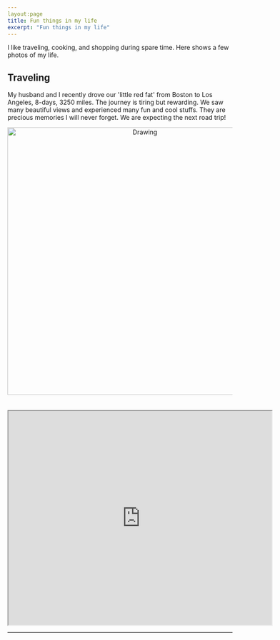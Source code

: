 ```yaml
---
layout:page
title: Fun things in my life
excerpt: "Fun things in my life"
---
```


I like traveling, cooking, and shopping during spare time. Here shows a few photos of my life.

## Traveling
My husband and I recently drove our 'little red fat' from Boston to Los Angeles, 8-days, 3250 miles. The journey is tiring but rewarding. We saw many beautiful views and experienced many fun and cool stuffs. They are precious memories I will never forget. We are expecting the next road trip!

<center><img src = "https://github.com/bing-he/bing-he.github.io/tree/main/my_pictures/kingman.jpg" alt="Drawing" style="width: 600px;"/></center>
<br/><br/>
<center><iframe src="https://github.com/bing-he/bing-he.github.io/tree/main/my_pictures/roadtrip.png" width="590" height="480"></iframe></center>
      
---  
